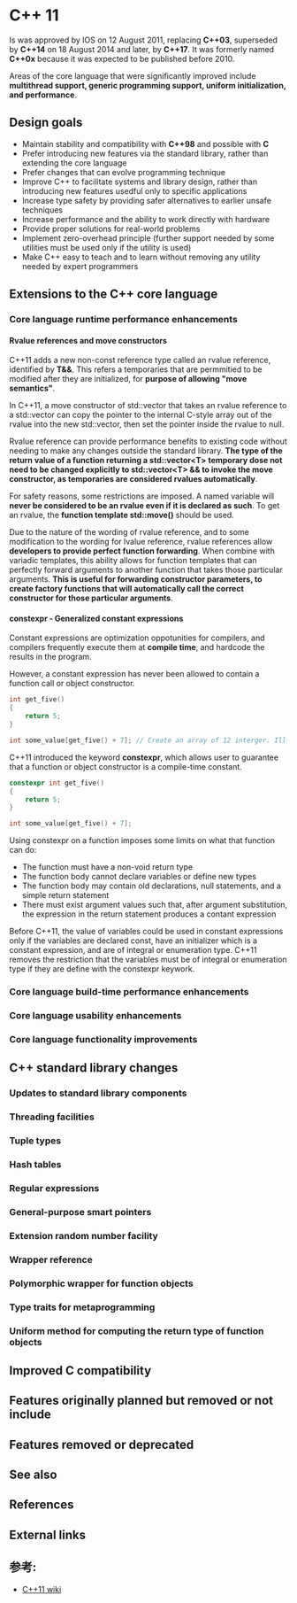 # C++ 11
  Is was approved by IOS on 12 August 2011, replacing **C++03**, superseded by **C++14** on 18 August 2014 and later, by **C++17**. It was formerly named **C++0x** because it was expected to be published before 2010.
  
  Areas of the core language that were significantly improved include **multithread support, generic programming support, uniform initialization, and performance**.
  
## Design goals 
  * Maintain stability and compatibility with **C++98** and possible with **C**
  * Prefer introducing new features via the standard library, rather than extending the core language
  * Prefer changes that can evolve programming technique
  * Improve C++ to facilitate systems and library design, rather than introducing new features usedful only to specific applications
  * Increase type safety by providing safer alternatives to earlier unsafe techniques
  * Increase performance and the ability to work directly with hardware
  * Provide proper solutions for real-world problems
  * Implement zero-overhead principle (further support needed by some utilities must be used only if the utility is used)
  * Make C++ easy to teach and to learn without removing any utility needed by expert programmers
  
## Extensions to the C++ core language  
### Core language runtime performance enhancements
#### Rvalue references and move constructors
  C++11 adds a new non-const reference type called an rvalue reference, identified by **T&&**. This refers a temporaries that are permmitied to be modified after they are initialized, for **purpose of allowing "move semantics"**.
  
  In C++11, a move constructor of std::vector<T> that takes an rvalue reference to a std::vector<T> can copy the pointer to the internal C-style array out of the rvalue into the new std::vector<T>, then set the pointer inside the rvalue to null.

  Rvalue reference can provide performance benefits to existing code without needing to make any changes outside the standard library. **The type of the return value of a function returning a std::vector\<T\> temporary dose not need to be changed explicitly to std::vector\<T\> && to invoke the move constructor, as temporaries are considered rvalues automatically**.
  
  For safety reasons, some restrictions are imposed. A named variable will **never be considered to be an rvalue even if it is declared as such**. To get an rvalue, the **function template std::move()** should be used.
  
  Due to the nature of the wording of rvalue reference, and to some modification to the wording for lvalue reference, rvalue references allow **developers to provide perfect function forwarding**. When combine with variadic templates, this ability allows for function templates that can perfectly forward arguments to another function that takes those particular arguments. **This is useful for forwarding constructor parameters, to create factory functions that will automatically call the correct constructor for those particular arguments**.
  
#### constexpr - Generalized constant expressions
  Constant expressions are optimization oppotunities for compilers, and compilers frequently execute them at **compile time**, and hardcode the results in the program.
  
  However, a constant expression has never been allowed to contain a function call or object constructor.
  ```c++
  int get_five()
  {
      return 5;
  }
  
  int some_value[get_five() + 7]; // Create an array of 12 interger. Ill-format C++
  ```
  C++11 introduced the keyword **constexpr**, which allows user to guarantee that a function or object constructor is a compile-time constant.
  ```c++
  constexpr int get_five()
  {
      return 5;
  }
  
  int some_value[get_five() + 7];
  ```
  
  Using constexpr on a function imposes some limits on what that function can do:
  * The function must have a non-void return type
  * The function body cannot declare variables or define new types
  * The function body may contain old declarations, null statements, and a simple return statement
  * There must exist argument values such that, after argument substitution, the expression in the return statement produces a contant expression
  
  Before C++11, the value of variables could be used in constant expressions only if the variables are declared const, have an initializer which is a constant expression, and are of integral or enumeration type. C++11 removes the restriction that the variables must be of integral or enumeration type if they are define with the constexpr keywork.
  
  
  
  
  
  
  
  
  
  
  
  
  

### Core language build-time performance enhancements
### Core language usability enhancements
### Core language functionality improvements

## C++ standard library changes
### Updates to standard library components
### Threading facilities
### Tuple types
### Hash tables
### Regular expressions
### General-purpose smart pointers
### Extension random number facility
### Wrapper reference
### Polymorphic wrapper for function objects
### Type traits for metaprogramming
### Uniform method for computing the return type of function objects

## Improved C compatibility

## Features originally planned but removed or not include

## Features removed or deprecated

## See also

## References

## External links
  
  
  
  
  
  
  
  
  
  
  
  
  
  
  
  
  
  
  
  
  
  
  
  
  
  
  
  
  
  
  
  
  
  
  
  
  
  
  
  
  
  
  
  
  
  
  
  
## 参考:
  * [C++11 wiki](https://en.wikipedia.org/wiki/C++11)
